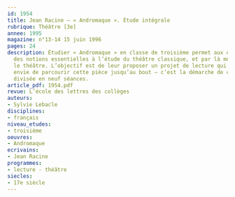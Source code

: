 ```yaml
---
id: 1954
title: Jean Racine – « Andromaque ». Étude intégrale 
rubrique: Théâtre [3e]
annee: 1995
magazine: n°13-14 15 juin 1996
pages: 24
description: Étudier « Andromaque » en classe de troisième permet aux élèves d’acquérir
  des notions essentielles à l’étude du théâtre classique, et par là même, à tout
  le théâtre. L’objectif est de leur proposer un projet de lecture qui leur donne
  envie de parcourir cette pièce jusqu’au bout – c’est la démarche de cette étude,
  divisée en neuf séances.
article_pdf: 1954.pdf
revue: L’école des lettres des collèges
auteurs:
- Sylvie Lebacle
disciplines:
- français
niveau_etudes:
- troisième
oeuvres:
- Andromaque
ecrivains:
- Jean Racine
programmes:
- lecture - théâtre
siecles:
- 17e siècle
---
```

